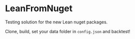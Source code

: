 # LeanFromNuget

Testing solution for the new Lean nuget packages.

Clone, build, set your data folder in `config.json` and backtest!
